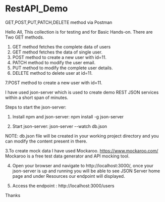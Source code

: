 # RestAPI_Demo
GET,POST,PUT,PATCH,DELETE method via Postman

Hello All,
This collection is for testing and for Basic Hands-on.
There are Two GET methods.
1. GET method fetches the complete data of users
2. GET method fetches the data of single user.
3. POST method to create a new user with id=11.
4. PATCH method to modify the user email.
5. PUT method to modify the complete user details.
6. DELETE method to delete user at id=11.

7.POST method to create a new user with id=11.

I have used json-server which is used to create demo REST JSON services within a short span of minutes.

Steps to start the json-server:
1. Install npm and json-server:
npm install -g json-server

2. Start json-server:
json-server --watch db.json

NOTE:
db.json file will be created in your working project directory and you can modify the content present in there.

3.To create mock data I have used Mockaroo.
https://www.mockaroo.com/
Mockaroo is a free test data generator and API mocking tool.

4. Open your browser and navigate to http://localhost:3000/, once your json-server is up and running you will be able to see JSON Server home page 
and under Resources our endpoint will displayed.

5. Access the endpoint : http://localhost:3000/users

Thanks
